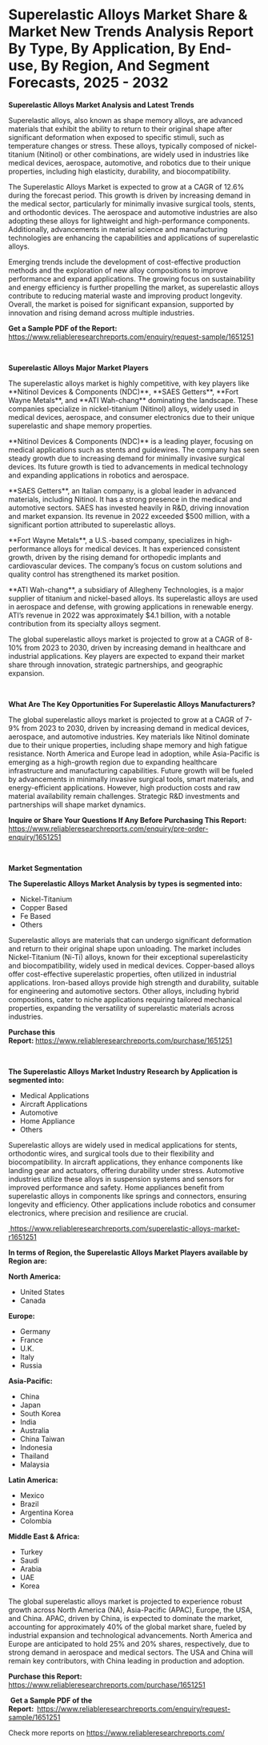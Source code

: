<p><h1>Superelastic Alloys Market Share & Market New Trends Analysis Report By Type, By Application, By End-use, By Region, And Segment Forecasts, 2025 - 2032</h1></p><p><strong>Superelastic Alloys Market Analysis and Latest Trends</strong></p>
<p><p>Superelastic alloys, also known as shape memory alloys, are advanced materials that exhibit the ability to return to their original shape after significant deformation when exposed to specific stimuli, such as temperature changes or stress. These alloys, typically composed of nickel-titanium (Nitinol) or other combinations, are widely used in industries like medical devices, aerospace, automotive, and robotics due to their unique properties, including high elasticity, durability, and biocompatibility.</p><p>The Superelastic Alloys Market is expected to grow at a CAGR of 12.6% during the forecast period. This growth is driven by increasing demand in the medical sector, particularly for minimally invasive surgical tools, stents, and orthodontic devices. The aerospace and automotive industries are also adopting these alloys for lightweight and high-performance components. Additionally, advancements in material science and manufacturing technologies are enhancing the capabilities and applications of superelastic alloys.</p><p>Emerging trends include the development of cost-effective production methods and the exploration of new alloy compositions to improve performance and expand applications. The growing focus on sustainability and energy efficiency is further propelling the market, as superelastic alloys contribute to reducing material waste and improving product longevity. Overall, the market is poised for significant expansion, supported by innovation and rising demand across multiple industries.</p></p>
<p><strong>Get a Sample PDF of the Report:&nbsp;</strong> <a href="https://www.reliableresearchreports.com/enquiry/request-sample/1651251?utm_campaign=2183&utm_medium=2&utm_source=Github&utm_content=ia&utm_term=25012025&utm_id=superelastic-alloys">https://www.reliableresearchreports.com/enquiry/request-sample/1651251</a></p>
<p>&nbsp;</p>
<p><strong>Superelastic Alloys Major Market Players</strong></p>
<p><p>The superelastic alloys market is highly competitive, with key players like **Nitinol Devices & Components (NDC)**, **SAES Getters**, **Fort Wayne Metals**, and **ATI Wah-chang** dominating the landscape. These companies specialize in nickel-titanium (Nitinol) alloys, widely used in medical devices, aerospace, and consumer electronics due to their unique superelastic and shape memory properties.</p><p>**Nitinol Devices & Components (NDC)** is a leading player, focusing on medical applications such as stents and guidewires. The company has seen steady growth due to increasing demand for minimally invasive surgical devices. Its future growth is tied to advancements in medical technology and expanding applications in robotics and aerospace.</p><p>**SAES Getters**, an Italian company, is a global leader in advanced materials, including Nitinol. It has a strong presence in the medical and automotive sectors. SAES has invested heavily in R&D, driving innovation and market expansion. Its revenue in 2022 exceeded $500 million, with a significant portion attributed to superelastic alloys.</p><p>**Fort Wayne Metals**, a U.S.-based company, specializes in high-performance alloys for medical devices. It has experienced consistent growth, driven by the rising demand for orthopedic implants and cardiovascular devices. The company’s focus on custom solutions and quality control has strengthened its market position.</p><p>**ATI Wah-chang**, a subsidiary of Allegheny Technologies, is a major supplier of titanium and nickel-based alloys. Its superelastic alloys are used in aerospace and defense, with growing applications in renewable energy. ATI’s revenue in 2022 was approximately $4.1 billion, with a notable contribution from its specialty alloys segment.</p><p>The global superelastic alloys market is projected to grow at a CAGR of 8-10% from 2023 to 2030, driven by increasing demand in healthcare and industrial applications. Key players are expected to expand their market share through innovation, strategic partnerships, and geographic expansion.</p></p>
<p>&nbsp;</p>
<p><strong>What Are The Key Opportunities For Superelastic Alloys Manufacturers?</strong></p>
<p><p>The global superelastic alloys market is projected to grow at a CAGR of 7-9% from 2023 to 2030, driven by increasing demand in medical devices, aerospace, and automotive industries. Key materials like Nitinol dominate due to their unique properties, including shape memory and high fatigue resistance. North America and Europe lead in adoption, while Asia-Pacific is emerging as a high-growth region due to expanding healthcare infrastructure and manufacturing capabilities. Future growth will be fueled by advancements in minimally invasive surgical tools, smart materials, and energy-efficient applications. However, high production costs and raw material availability remain challenges. Strategic R&D investments and partnerships will shape market dynamics.</p></p>
<p><strong>Inquire or Share Your Questions If Any Before Purchasing This Report:</strong> <a href="https://www.reliableresearchreports.com/enquiry/pre-order-enquiry/1651251?utm_campaign=2183&utm_medium=2&utm_source=Github&utm_content=ia&utm_term=25012025&utm_id=superelastic-alloys">https://www.reliableresearchreports.com/enquiry/pre-order-enquiry/1651251</a></p>
<p>&nbsp;</p>
<p><strong>Market Segmentation</strong></p>
<p><strong>The Superelastic Alloys Market Analysis by types is segmented into:</strong></p>
<p><ul><li>Nickel-Titanium</li><li>Copper Based</li><li>Fe Based</li><li>Others</li></ul></p>
<p><p>Superelastic alloys are materials that can undergo significant deformation and return to their original shape upon unloading. The market includes Nickel-Titanium (Ni-Ti) alloys, known for their exceptional superelasticity and biocompatibility, widely used in medical devices. Copper-based alloys offer cost-effective superelastic properties, often utilized in industrial applications. Iron-based alloys provide high strength and durability, suitable for engineering and automotive sectors. Other alloys, including hybrid compositions, cater to niche applications requiring tailored mechanical properties, expanding the versatility of superelastic materials across industries.</p></p>
<p><strong>Purchase this Report:&nbsp;</strong><a href="https://www.reliableresearchreports.com/purchase/1651251?utm_campaign=2183&utm_medium=2&utm_source=Github&utm_content=ia&utm_term=25012025&utm_id=superelastic-alloys">https://www.reliableresearchreports.com/purchase/1651251</a></p>
<p>&nbsp;</p>
<p><strong>The Superelastic Alloys Market Industry Research by Application is segmented into:</strong></p>
<p><ul><li>Medical Applications</li><li>Aircraft Applications</li><li>Automotive</li><li>Home Appliance</li><li>Others</li></ul></p>
<p><p>Superelastic alloys are widely used in medical applications for stents, orthodontic wires, and surgical tools due to their flexibility and biocompatibility. In aircraft applications, they enhance components like landing gear and actuators, offering durability under stress. Automotive industries utilize these alloys in suspension systems and sensors for improved performance and safety. Home appliances benefit from superelastic alloys in components like springs and connectors, ensuring longevity and efficiency. Other applications include robotics and consumer electronics, where precision and resilience are crucial.</p></p>
<p><a href="https://www.reliableresearchreports.com/superelastic-alloys-market-r1651251?utm_campaign=2183&utm_medium=2&utm_source=Github&utm_content=ia&utm_term=25012025&utm_id=superelastic-alloys">&nbsp;https://www.reliableresearchreports.com/superelastic-alloys-market-r1651251</a></p>
<p><strong>In terms of Region, the Superelastic Alloys Market Players available by Region are:</strong></p>
<p>
    <p> <strong> North America: </strong>
        <ul>
            <li>United States</li>
            <li>Canada</li>
        </ul>
        </p> 
    <p> <strong> Europe: </strong>
        <ul>
            <li>Germany</li>
            <li>France</li>
            <li>U.K.</li>
            <li>Italy</li>
            <li>Russia</li>
        </ul>
        </p> 
    <p> <strong> Asia-Pacific: </strong>
        <ul>
            <li>China</li>
            <li>Japan</li>
            <li>South Korea</li>
            <li>India</li>
            <li>Australia</li>
            <li>China Taiwan</li>
            <li>Indonesia</li>
            <li>Thailand</li>
            <li>Malaysia</li>
        </ul>
        </p> 
    <p> <strong> Latin America: </strong>
        <ul>
            <li>Mexico</li>
            <li>Brazil</li>
            <li>Argentina Korea</li>
            <li>Colombia</li>
        </ul>
        </p> 
    <p> <strong> Middle East & Africa: </strong>
        <ul>
            <li>Turkey</li>
            <li>Saudi</li>
            <li>Arabia</li>
            <li>UAE</li>
            <li>Korea</li>
        </ul>
    </p>
    </p>
<p><p>The global superelastic alloys market is projected to experience robust growth across North America (NA), Asia-Pacific (APAC), Europe, the USA, and China. APAC, driven by China, is expected to dominate the market, accounting for approximately 40% of the global market share, fueled by industrial expansion and technological advancements. North America and Europe are anticipated to hold 25% and 20% shares, respectively, due to strong demand in aerospace and medical sectors. The USA and China will remain key contributors, with China leading in production and adoption.</p></p>
<p><strong>Purchase this Report: </strong><a href="https://www.reliableresearchreports.com/purchase/1651251?utm_campaign=2183&utm_medium=2&utm_source=Github&utm_content=ia&utm_term=25012025&utm_id=superelastic-alloys">https://www.reliableresearchreports.com/purchase/1651251</a></p>
<p>&nbsp;<strong>Get a Sample PDF of the Report:&nbsp;&nbsp;</strong><a href="https://www.reliableresearchreports.com/enquiry/request-sample/1651251?utm_campaign=2183&utm_medium=2&utm_source=Github&utm_content=ia&utm_term=25012025&utm_id=superelastic-alloys">https://www.reliableresearchreports.com/enquiry/request-sample/1651251</a></p>
<p><strong></strong></p>
<p>Check more reports on <a href="https://www.reliableresearchreports.com/?utm_campaign=2183&utm_medium=2&utm_source=Github&utm_content=ia&utm_term=25012025&utm_id=superelastic-alloys">https://www.reliableresearchreports.com/</a></p>